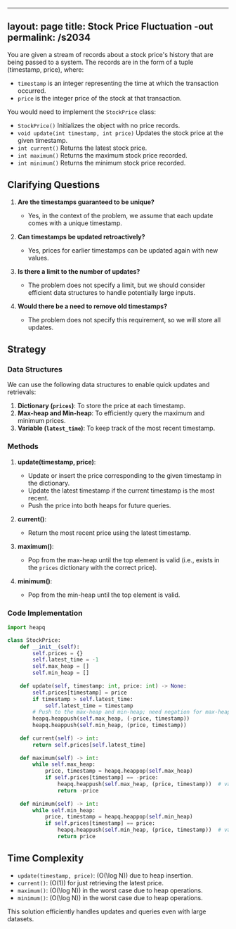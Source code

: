 
---
layout: page
title:  Stock Price Fluctuation -out
permalink: /s2034
---

You are given a stream of records about a stock price's history that are being passed to a system. The records are in the form of a tuple (timestamp, price), where:

- `timestamp` is an integer representing the time at which the transaction occurred.
- `price` is the integer price of the stock at that transaction.

You would need to implement the `StockPrice` class:

- `StockPrice()` Initializes the object with no price records.
- `void update(int timestamp, int price)` Updates the stock price at the given timestamp.
- `int current()` Returns the latest stock price.
- `int maximum()` Returns the maximum stock price recorded.
- `int minimum()` Returns the minimum stock price recorded.

## Clarifying Questions

1. **Are the timestamps guaranteed to be unique?**
   - Yes, in the context of the problem, we assume that each update comes with a unique timestamp.

2. **Can timestamps be updated retroactively?**
   - Yes, prices for earlier timestamps can be updated again with new values.

3. **Is there a limit to the number of updates?**
   - The problem does not specify a limit, but we should consider efficient data structures to handle potentially large inputs.

4. **Would there be a need to remove old timestamps?**
   - The problem does not specify this requirement, so we will store all updates.

## Strategy

### Data Structures

We can use the following data structures to enable quick updates and retrievals:

1. **Dictionary (`prices`)**: To store the price at each timestamp.
2. **Max-heap and Min-heap**: To efficiently query the maximum and minimum prices.
3. **Variable (`latest_time`)**: To keep track of the most recent timestamp.

### Methods

1. **update(timestamp, price)**:
   - Update or insert the price corresponding to the given timestamp in the dictionary.
   - Update the latest timestamp if the current timestamp is the most recent.
   - Push the price into both heaps for future queries.

2. **current()**:
   - Return the most recent price using the latest timestamp.

3. **maximum()**:
   - Pop from the max-heap until the top element is valid (i.e., exists in the `prices` dictionary with the correct price).

4. **minimum()**:
   - Pop from the min-heap until the top element is valid.

### Code Implementation

```python
import heapq

class StockPrice:
    def __init__(self):
        self.prices = {}
        self.latest_time = -1
        self.max_heap = []
        self.min_heap = []
        
    def update(self, timestamp: int, price: int) -> None:
        self.prices[timestamp] = price
        if timestamp > self.latest_time:
            self.latest_time = timestamp
        # Push to the max-heap and min-heap; need negation for max-heap
        heapq.heappush(self.max_heap, (-price, timestamp))
        heapq.heappush(self.min_heap, (price, timestamp))
        
    def current(self) -> int:
        return self.prices[self.latest_time]
    
    def maximum(self) -> int:
        while self.max_heap:
            price, timestamp = heapq.heappop(self.max_heap)
            if self.prices[timestamp] == -price:
                heapq.heappush(self.max_heap, (price, timestamp))  # valid entry, push back
                return -price
    
    def minimum(self) -> int:
        while self.min_heap:
            price, timestamp = heapq.heappop(self.min_heap)
            if self.prices[timestamp] == price:
                heapq.heappush(self.min_heap, (price, timestamp))  # valid entry, push back
                return price
```

## Time Complexity

- `update(timestamp, price)`: \(O(\log N)\) due to heap insertion.
- `current()`: \(O(1)\) for just retrieving the latest price.
- `maximum()`: \(O(\log N)\) in the worst case due to heap operations.
- `minimum()`: \(O(\log N)\) in the worst case due to heap operations.

This solution efficiently handles updates and queries even with large datasets.